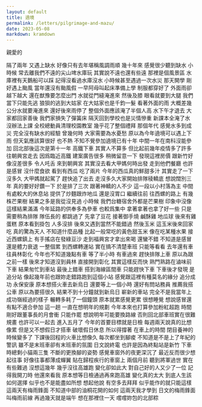```yaml
---
layout: default
title: 遶境
permalink: /letters/pilgrimage-and-mazu/
date: 2023-05-08
markdown: kramdown
---
```


親愛的

隔了兩年
又遇上缺水
好像只有去年堪稱風調雨順
幾十年來
感覺很少聽到缺水
小時候
常去離我們不遠的尖山埤水庫玩
其實說不遠也還有些遠
那裡是個風景區
水庫裡有天鵝船可以踩
記得沒看過水庫沒水
小時候甚至遇過一次水災
那天開學
剛好遇上颱風
當年還沒有颱風假
一早阿母叫起床準備上學
制服都穿好了
外面雨卻越下越大
還在猷豫要怎麼出門
水就從門縫淹進來
然後及膝
眼看就要到大腿
我們當下只能先逃
狼狽的逃到大姑家
在大姑家也是千鈞一髮
看著外面的雨
大概差幾公分水就要淹進來
還好後來雨停了
整個外面應該淹了半個人高
水下午才退去
大家都回家善後
我們家損失了彈簧床
隔天回到學校也是災情慘重
新課本全淹了水
沒辦法上課
全校總動員清理校園教室
幾乎花了整個禮拜
那個年代
感覺水多到成災
完全沒有缺水的經驗
曾幾何時
大家需要為水憂愁
原以為今年遶境可以遇上下雨
但天氣應該算很好
也不熱
不知不覺參加遶境已有十年
中間一年在南科沒能參加
回北部後這次是第十一年
高鐵下車
其實人不算多
但比起前幾年疫情多了許多
往朝興宮走去
因爲臨近高鐵
建案廣告很多
稍微留意一下
發現這裡房價
跟新竹好像沒差很多
令人吒舌
來到朝興宮
其實沒去看大甲媽何時出發
走到他們餐廳
也許是感冒
沒什麼食欲
看到有西瓜
吃了兩片
今年的西瓜真的鮮甜多汁
其實走了一下
沒多久
大甲媽就起駕了
趕快追了出去
走沒多久大家開始排隊稜轎底
想說闊別三年
真的要好好鑽一下
於是排了三次
跟著神轎的人不少
這一段以小村落為主
中間有處較大的休息站
提供了炒麵跟炸地瓜
還是沒胃口
繼續往前
往西螺的路上
有幾株芒果樹
結果之多是我從沒見過
小時候
我們台糖宿舍外都是芒果樹
印象中沒像這樣結果滿滿
今年延路的供奉多為參車
也較爲集中
拿著拿著也拿了好一些
只是需要稍為排隊
隊伍長的
都跳過了
先拿了豆花
接著御手燒
鹹酥雞
地瓜球
後來有雞蛋糕
原本看到掛包
人多沒排
後來又遇到當然不能錯過
然後玉米
這玉米後來回家吃
真的驚為天人
不知道什麼品種
比起一般常吃的黃色甜玉米
像在吃某種水果
接近西螺鎮上
有手搖店在發綠豆沙
走到福興宮才拿出來喝
還蠻不錯
不知道是感冒還是體力衰退
一整個累
到西螺轉運站
實在搞不清楚車班
只能等看看
去年還有車往員林彰化
今年也不知道幾點有車
等了半小時
有車過來
趕快排隊上車
原以為跟之前一樣
後來才知道沒到員林
直接開到彰化
其實這樣反而快
熟門熟路在滷味前下車
結果匆忙到車站
最後上錯車
搭到海線區間車
只能趕快下車
下車後才發現
是追分站
像起幾年前也跟妳走錯路跑到這個小站
感覺跟這裡有種莫名的緣分
追分成功
永保安康
原本想搭火車去新烏日
還要等上一個小時
還好有問站務員
推薦我搭公車
原以為要搭很久
結果不到十分鐘就到新烏日
嶄新的車站
完全不是我當年上成功嶺經過的樣子
輾轉多耗了一個鐘頭
原本就累感覺更累
很想睡覺
想說感冒還有點不適合參加
這一趟
一直在想明年的規劃
今年本來也打算參加粉紅超跑
時間剛好跟董事長的月會衝
只能作罷
想說明年可能要換路線
否則回北部車班實在很難規畫
也許可以一起去
進入五月了
今年的首要目標就是日檢
每週兩天說真的比想像累
但是又不想假日才搭車
破壞假日休息
所以得撐著
在車上的時間
閉目養神的時候變多了
下課後回程的火車比想像久
每次都坐到腳痠
不知道是不是上了年紀的警訊
雖不是末班車卻有末班車的氛圍
日文說終電
也許是因為終點站是新竹
下車時總剩小貓兩三隻
不斷的更換腳的姿勢
感覺車窗外的夜更深沉了
最近反而很少想起往事
好像往事都薄成蟬翼
貼在歸程疾行的車窗上
兩個月前
聽到將軍過世
實在有些難過
沒想這幾年
幾乎沒往高雄跑
變化卻如此大
對自己好的人又少了一位
記得我開刀時
他還來看我
原本想等日檢通過再來跑高雄
變化真的太大
到底人生該如何選擇
似乎也不是能盡如所想
想起他說
有空多去拜拜
似乎能作的就只能這樣
這兩天有梅雨鋒面
不知道中部的油桐花開的如何
這兩天我才學到
日文的梅雨鋒面
叫梅雨前線
再過幾天就是端午
想在那裡住一天
嚐嚐妳包的北部粽
